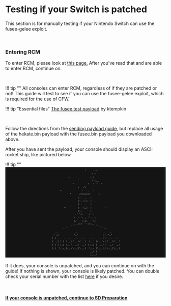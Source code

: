 # Testing if your Switch is patched
This section is for manually testing if your Nintendo Switch can use the fusee-gelee exploit.

&nbsp;

### Entering RCM
To enter RCM, please look at [this page.](/switch-guide/user_guide/entering_rcm/) After you've read that and are able to enter RCM, continue on.

&nbsp;

!!! tip ""
    All consoles can enter RCM, regardless of if they are patched or not! This guide will test to see if you can use the fusee-gelee exploit, which is required for the use of CFW. 

!!! tip "Essential files"
    [The fusee test payload](http://misc.ktemkin.com/fusee.bin) by ktempkin

&nbsp;

Follow the directions from the [sending payload guide](/switch-guide/user_guide/sending_payload/), but replace all usage of the hekate.bin payload with the fusee.bin payload you downloaded above.

After you have sent the payload, your console should display an ASCII rocket ship, like pictured below.

!!! tip ""
    ![Fusee Test Payload](../extras/img/fusee_test.jpg)

If it does, your console is unpatched, and you can continue on with the guide! If nothing is shown, your console is likely patched. You can double check your serial number with the list [here](/user_guide/getting_started/) if you desire.

&nbsp;

#### [If your console is unpatched, continue to SD Preparation <i class="fa fa-arrow-circle-right fa-lg"></i>](/switch-guide/user_guide/sd_preparation/)
